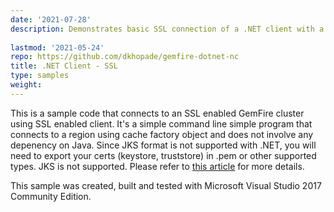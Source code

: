 ```yaml
---
date: '2021-07-28'
description: Demonstrates basic SSL connection of a .NET client with a GemFire cluster. It's a simple command line program that connects to a region using the cache factory object and does not involve a dependency on Java. 
  
lastmod: '2021-05-24'
repo: https://github.com/dkhopade/gemfire-dotnet-nc
title: .NET Client - SSL
type: samples
weight:
---
```


This is a sample code that connects to an SSL enabled GemFire cluster using SSL enabled client. It's a simple command line simple program that connects to a region using cache factory object and does not involve any depenency on Java. Since JKS format is not supported with .NET, you will need to export your certs (keystore, truststore) in .pem or other supported types. JKS is not supported. Please refer to [this article](https://community.pivotal.io/s/article/How-to-connect-SSL-Enabled-VMware-GemFire-NET-Client-to-SSL-Enabled-VMware-GemFire-Cluster-on-Windows?language=en_US) for more details. 

This sample was created, built and tested with Microsoft Visual Studio 2017 Community Edition.